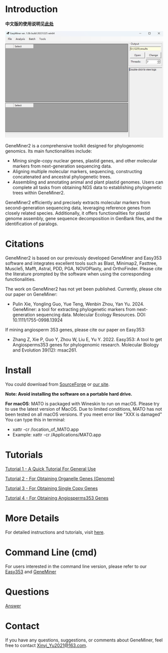 
# Introduction
**中文版的使用说明见[此处](chinese_README.md)**

 ![](images/main_page.jpg)

GeneMiner2 is a comprehensive toolkit designed for phylogenomic genomics. Its main functionalities include:

- Mining single-copy nuclear genes, plastid genes, and other molecular markers from next-generation sequencing data.
- Aligning multiple molecular markers, sequencing, constructing concatenated and ancestral phylogenetic trees.
- Assembling and annotating animal and plant plastid genomes.
Users can complete all tasks from obtaining NGS data to establishing phylogenetic trees within GeneMiner2.


GeneMiner2 efficiently and precisely extracts molecular markers from second-generation sequencing data, leveraging reference genes from closely related species. Additionally, it offers functionalities for plastid genome assembly, gene sequence decomposition in GenBank files, and the identification of paralogs.

# Citations
GeneMiner2 is based on our previously developed GeneMiner and Easy353 software and integrates excellent tools such as Blast, Minimap2, Fasttree, Muscle5, Mafft, Astral, PDD, PGA, NOVOPlasty, and OrthoFinder. Please cite the literature prompted by the software when using the corresponding functionalities.

The work on GeneMiner2 has not yet been published. Currently, please cite our paper on GeneMiner:

- Pulin Xie, Yongling Guo, Yue Teng, Wenbin Zhou, Yan Yu. 2024. GeneMiner: a tool for extracting phylogenetic markers from next-generation sequencing data. Molecular Ecology Resources. DOI: 10.1111/1755-0998.13924

If mining angiosperm 353 genes, please cite our paper on Easy353:
- Zhang Z, Xie P, Guo Y, Zhou W, Liu E, Yu Y. 2022. Easy353: A tool to get Angiosperms353 genes for phylogenomic research. Molecular Biology and Evolution 39(12): msac261.


# Install
You could download from [SourceForge](https://sourceforge.net/projects/geneminer/files/) or [our site](http://life-bioinfo.tpddns.cn:8445/database/app/GeneMiner/).

**Note: Avoid installing the software on a portable hard drive.**

**For macOS**: MATO is packaged with Wineskin to run on macOS. Please try to use the latest version of MacOS. Due to limited conditions, MATO has not been tested on all macOS versions. If you meet error like "XXX is damaged" You can type this in terminal:
- xattr -cr /location_of_MATO.app
- Example: xattr -cr /Applications/MATO.app

# Tutorials

[Tutorial 1 - A Quick Tutorial For General Use](/DEMO/DEMO1/DEMO1.md)


[Tutorial 2 - For Obtaining Organelle Genes (Genome)](/DEMO/DEMO2/DEMO2.md)

  
[Tutorial 3 - For Obtaining Single Copy Genes](DEMO/DEMO3/DEMO3.md)


[Tutorial 4 - For Obtaining Angiosperms353 Genes](DEMO/DEMO4/DEMO4.md)


# More Details
For detailed instructions and tutorials, visit [here](manual/ZH_CN/readmeall.md).


# Command Line (cmd)

For users interested in the command line version, please refer to our [Easy353](https://github.com/plant720/Easy353) and [GeneMiner](https://github.com/sculab/GeneMiner)



# Questions
[Answer](questions.md)


# Contact
If you have any questions, suggestions, or comments about GeneMiner, feel free to contact Xinyi_Yu2021@163.com.




